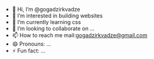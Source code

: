 - 👋 Hi, I’m @gogadzirkvadze
- 👀 I’m interested in building websites
- 🌱 I’m currently learning css 
- 💞️ I’m looking to collaborate on ...
- 📫 How to reach me mail:gogadzirkvadze@gmail.com
- 😄 Pronouns: ...
- ⚡ Fun fact: ...

<!---
gogadzirkvadze/gogadzirkvadze is a ✨ special ✨ repository because its `README.md` (this file) appears on your GitHub profile.
You can click the Preview link to take a look at your changes.
--->

